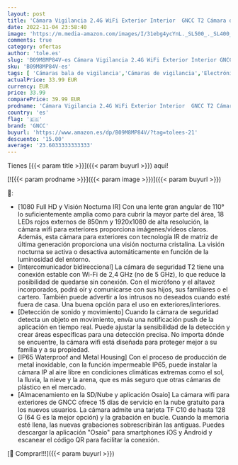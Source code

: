 ```yaml
---
layout: post
title: 'Cámara Vigilancia 2.4G WiFi Exterior Interior  GNCC T2 Cámara de Seguridad 1080P  IP65 Carcasa Metálica  Visión Nocturna  Detección de Movimiento y Sonido  Alarma Instantánea  Compatible con Alexa'
date: 2022-11-04 23:58:40
image: 'https://m.media-amazon.com/images/I/31ebg4ycYnL._SL500_._SL400_.jpg'
comments: true
category: ofertas
author: 'tole.es'
slug: 'B09M8MP84V-es Cámara Vigilancia 2.4G WiFi Exterior Interior GNCC T2...'
sku: 'B09M8MP84V-es'
tags: [ 'Cámaras bala de vigilancia','Cámaras de vigilancia','Electrónica','Fotografía y videocámaras','alexa','gncc','🇪🇸', ]
actualPrice: 33.99 EUR
currency: EUR
price: 33.99
comparePrice: 39.99 EUR
prodname: 'Cámara Vigilancia 2.4G WiFi Exterior Interior  GNCC T2 Cámara de Seguridad 1080P  IP65 Carcasa Metálica  Visión Nocturna  Detección de Movimiento y Sonido  Alarma Instantánea  Compatible con Alexa'
country: 'es'
flag: '🇪🇸'
brand: 'GNCC'
buyurl: 'https://www.amazon.es/dp/B09M8MP84V/?tag=tolees-21'
descuento: '15.00'
average: '23.6033333333333'
---
```


Tienes [{{< param title >}}]({{< param buyurl >}}) aqui!

[![{{< param prodname >}}]({{< param image >}})]({{< param buyurl >}})

🔎:

- [1080 Full HD y Visión Nocturna IR] Con una lente gran angular de 110° lo suficientemente amplia como para cubrir la mayor parte del área, 18 LEDs rojos externos de 850nm y 1920x1080 de alta resolución, la cámara wifi para exteriores proporciona imágenes/vídeos claros. Además, esta cámara para exteriores con tecnología IR de matriz de última generación proporciona una visión nocturna cristalina. La visión nocturna se activa o desactiva automáticamente en función de la luminosidad del entorno.
- [Intercomunicador bidireccional] La cámara de seguridad T2 tiene una conexión estable con Wi-Fi de 2,4 GHz (no de 5 GHz), lo que reduce la posibilidad de quedarse sin conexión. Con el micrófono y el altavoz incorporados, podrá oír y comunicarse con sus hijos, sus familiares o el cartero. También puede advertir a los intrusos no deseados cuando esté fuera de casa. Una buena opción para el uso en exteriores/interiores.
- [Detección de sonido y movimiento] Cuando la cámara de seguridad detecta un objeto en movimiento, envía una notificación push de la aplicación en tiempo real. Puede ajustar la sensibilidad de la detección y crear áreas específicas para una detección precisa. No importa dónde se encuentre, la cámara wifi está diseñada para proteger mejor a su familia y a su propiedad.
- [IP65 Waterproof and Metal Housing] Con el proceso de producción de metal inoxidable, con la función impermeable IP65, puede instalar la cámara IP al aire libre en condiciones climáticas extremas como el sol, la lluvia, la nieve y la arena, que es más seguro que otras cámaras de plástico en el mercado.
- [Almacenamiento en la SD/Nube y aplicación Osaio] La cámara wifi para exteriores de GNCC ofrece 15 días de servicio en la nube gratuito para los nuevos usuarios. La cámara admite una tarjeta TF C10 de hasta 128 G (64 G es la mejor opción) y la grabación en bucle. Cuando la memoria esté llena, las nuevas grabaciones sobrescribirán las antiguas. Puedes descargar la aplicación "Osaio" para smartphones iOS y Android y escanear el código QR para facilitar la conexión.

[🛒 Comprar!!!]({{< param buyurl >}})
